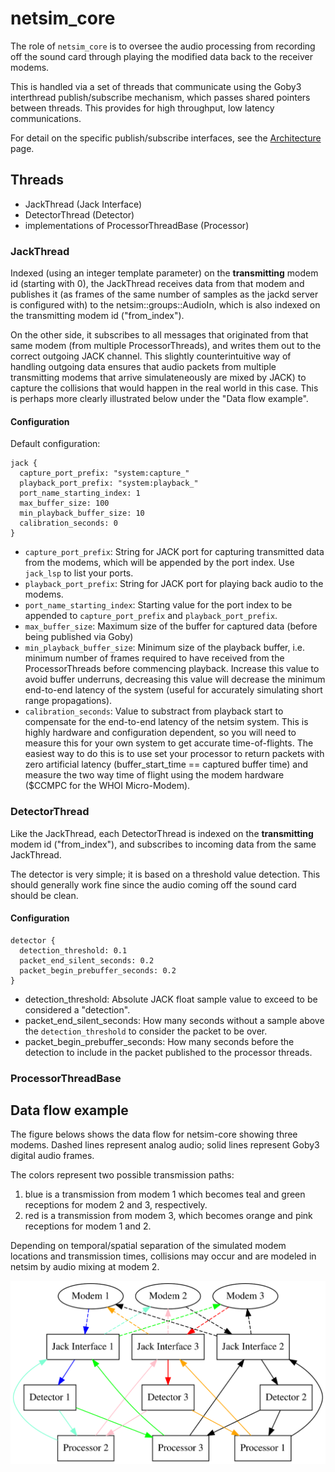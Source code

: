 # netsim_core

The role of `netsim_core` is to oversee the audio processing from recording off the sound card through playing the modified data back to the receiver modems.

This is handled via a set of threads that communicate using the Goby3 interthread publish/subscribe mechanism, which passes shared pointers between threads. This provides for high throughput, low latency communications.

For detail on the specific publish/subscribe interfaces, see the [Architecture](page10_architecture.md) page.

## Threads

- JackThread (Jack Interface)
- DetectorThread (Detector)
- implementations of ProcessorThreadBase (Processor)

### JackThread

Indexed (using an integer template parameter) on the **transmitting** modem id (starting with 0), the JackThread receives data from that modem and publishes it (as frames of the same number of samples as the jackd server is configured with) to the netsim::groups::AudioIn, which is also indexed on the transmitting modem id ("from_index").

On the other side, it subscribes to all messages that originated from that same modem (from multiple ProcessorThreads), and writes them out to the correct outgoing JACK channel. This slightly counterintuitive way of handling outgoing data ensures that audio packets from multiple transmitting modems that arrive simulateneously are mixed by JACK) to capture the collisions that would happen in the real world in this case. This is perhaps more clearly illustrated below under the "Data flow example".

#### Configuration

Default configuration:
```
jack {
  capture_port_prefix: "system:capture_"
  playback_port_prefix: "system:playback_"
  port_name_starting_index: 1
  max_buffer_size: 100
  min_playback_buffer_size: 10
  calibration_seconds: 0
}
```

 - `capture_port_prefix`: String for JACK port for capturing transmitted data from the modems, which will be appended by the port index. Use `jack_lsp` to list your ports.
 - `playback_port_prefix`: String for JACK port for playing back audio to the modems.
 - `port_name_starting_index`: Starting value for the port index to be appended to `capture_port_prefix` and `playback_port_prefix`.
 - `max_buffer_size`: Maximum size of the buffer for captured data (before being published via Goby)
 - `min_playback_buffer_size`: Minimum size of the playback buffer, i.e. minimum number of frames required to have received from the ProcessorThreads before commencing playback. Increase this value to avoid buffer underruns, decreasing this value will decrease the minimum end-to-end latency of the system (useful for accurately simulating short range propagations).
 - `calibration_seconds`: Value to substract from playback start to compensate for the end-to-end latency of the netsim system. This is highly hardware and configuration dependent, so you will need to measure this for your own system to get accurate time-of-flights. The easiest way to do this is to use set your processor to return packets with zero artificial latency (buffer_start_time == captured buffer time) and measure the two way time of flight using the modem hardware ($CCMPC for the WHOI Micro-Modem).

### DetectorThread

Like the JackThread, each DetectorThread is indexed on the **transmitting** modem id ("from_index"), and subscribes to incoming data from the same JackThread. 

The detector is very simple; it is based on a threshold value detection. This should generally work fine since the audio coming off the sound card should be clean.

#### Configuration

```
detector {
  detection_threshold: 0.1
  packet_end_silent_seconds: 0.2
  packet_begin_prebuffer_seconds: 0.2
}
```

- detection_threshold: Absolute JACK float sample value to exceed to be considered a "detection".
- packet_end_silent_seconds: How many seconds without a sample above the `detection_threshold` to consider the packet to be over.
- packet_begin_prebuffer_seconds: How many seconds before the detection to include in the packet published to the processor threads.




### ProcessorThreadBase




## Data flow example

The figure belows shows the data flow for netsim-core showing three modems. Dashed lines represent analog audio; solid lines represent Goby3 digital audio frames. 

The colors represent two possible transmission paths:

 1. blue is a transmission from modem 1 which becomes teal and green receptions for modem 2 and 3, respectively. 
 1. red is a transmission from modem 3, which becomes orange and pink receptions for modem 1 and 2. 

Depending on temporal/spatial separation of the simulated modem locations and transmission times, collisions may occur and are modeled in netsim by audio mixing at modem 2.

![](../figures/netsim-core-threads2.svg)
